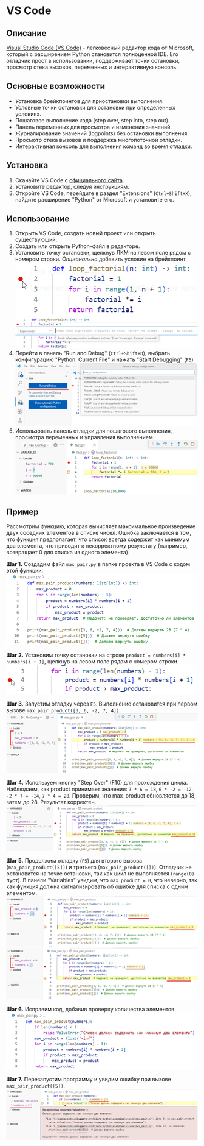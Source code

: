 # VS Code

## Описание
[Visual Studio Code (VS Code)](https://code.visualstudio.com/) - легковесный редактор кода от Microsoft, который с расширением Python становится полноценной IDE. Его отладчик прост в использовании, поддерживает точки остановки, просмотр стека вызовов, переменных и интерактивную консоль.

## Основные возможности
- Установка брейкпоинтов для приостановки выполнения.
- Условные точки остановки для остановки при определенных условиях.
- Пошаговое выполнение кода (step over, step into, step out).
- Панель переменных для просмотра и изменения значений.
- Журналирование значений (logpoints) без остановки выполнения.
- Просмотр стека вызовов и поддержка многопоточной отладки.
- Интерактивная консоль для выполнения команд во время отладки.

## Установка
1. Скачайте VS Code с [официального сайта](https://code.visualstudio.com/download).
2. Установите редактор, следуя инструкциям.
3. Откройте VS Code, перейдите в раздел "Extensions" (`Ctrl+Shift+X`), найдите расширение "Python" от Microsoft и установите его.

## Использование
1. Открыть VS Code, создать новый проект или открыть существующий.
2. Создать или открыть Python-файл в редакторе.
3. Установить точку остановки, щелкнув ЛКМ на левом поле рядом с номером строки. _Опционально_ добавить условие на брейкпоинт. ![Установка брейпоинта в VS Code](../content/vscode/set-breakpoint.png) ![Установка условия на брейкпоинт в VS Code](../content/vscode/condition-breakpoint.png)
4. Перейти в панель "Run and Debug" (`Ctrl+Shift+D`), выбрать конфигурацию "Python: Current File" и нажать "Start Debugging" (`F5`) ![Запуск отладки в VS Code](../content/vscode/start-debug.png)
5. Использовать панель отладки для пошагового выполнения, просмотра переменных и управления выполнением. ![Панель отладки в VS Code](../content/vscode/debug-panel.png)

## Пример

Рассмотрим функцию, которая вычисляет максимальное произведение двух соседних элементов в списке чисел. Ошибка заключается в том, что функция предполагает, что список всегда содержит как минимум два элемента, что приводит к некорректному результату (например, возвращает 0 для списка из одного элемента).

**Шаг 1.** Создадим файл `max_pair.py` в папке проекта в VS Code с кодом этой функции. ![Код функции поиска наибольшего произведения пары](../content/vscode/max-pair.png)

**Шаг 2.** Установим точку остановки на строке `product = numbers[i] * numbers[i + 1]`, щелкнув на левом поле рядом с номером строки. ![Установка брейкпоинта на строке с умножением](../content/vscode/max-pair-breakpoint.png)

**Шаг 3.** Запустим отладку через `F5`. Выполнение остановится при первом вызове `max_pair_product([3, 6, -2, 7, 4])`. ![Остановка в первый раз](../content/vscode/first-stop.png)

**Шаг 4.** Используем кнопку "Step Over" (F10) для прохождения цикла. Наблюдаем, как product принимает значения: `3 * 6 = 18`, `6 * -2 = -12`, `-2 * 7 = -14`, `7 * 4 = 28`. Проверим, что max_product обновляется до 18, затем до 28. Результат корректен. ![Первый результат функции](../content/vscode/return-28.png)

**Шаг 5.** Продолжим отладку (`F5`) для второго вызова (`max_pair_product([5])`) и третьего (`max_pair_product([])`). Отладчик не остановится на точке остановки, так как цикл не выполняется (`range(0)` пуст). В панели "Variables" увидим, что `max_product = 0`, что неверно, так как функция должна сигнализировать об ошибке для списка с одним элементом. ![Второй результат функции](../content/vscode/return-0-first.png) ![Третий результат функции](../content/vscode/return-0-second.png)

**Шаг 6.** Исправим код, добавив проверку количества элементов. ![Условие на два минимум два элемента](../content/vscode/fixed-max-pair.png)

**Шаг 7.** Перезапустим программу и увидим ошибку при вызове `max_pair_product([5])`. ![Ошибка при передаче короткого списка](../content/vscode/error-max-pair.png)